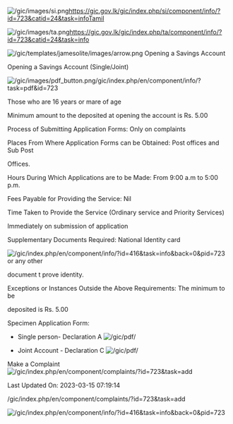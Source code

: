 <!-- Source: https://gic.gov.lk/gic/index.php/en/component/info/?id=723&catid=24&task=info -->

![/gic/images/si.png](/gic/images/si.png)https://gic.gov.lk/gic/index.php/si/component/info/?id=723&catid=24&task=infoTamil

![/gic/images/ta.png](/gic/images/ta.png)https://gic.gov.lk/gic/index.php/ta/component/info/?id=723&catid=24&task=info

![/gic/templates/jamesolite/images/arrow.png](/gic/templates/jamesolite/images/arrow.png) Opening a Savings Account

Opening a Savings Account (Single/Joint)

![/gic/images/pdf_button.png](/gic/images/pdf_button.png)/gic/index.php/en/component/info/?task=pdf&id=723

Those who are 16 years or mare of age

Minimum amount to the deposited at opening the account is Rs. 5.00

Process of Submitting Application Forms: Only on complaints

Places From Where Application Forms can be Obtained: Post offices and Sub Post

Offices.

Hours During Which Applications are to be Made: From 9:00 a.m to 5:00 p.m.

Fees Payable for Providing the Service: Nil

Time Taken to Provide the Service (Ordinary service and Priority Services)

Immediately on submission of application

Supplementary Documents Required: National Identity card

![/gic/index.php/en/component/info/?id=416&task=info&back=0&pid=723](/gic/index.php/en/component/info/?id=416&task=info&back=0&pid=723) or any other

document t prove identity.

Exceptions or Instances Outside the Above Requirements: The minimum to be

deposited is Rs. 5.00

Specimen Application Form:

 * Single person- Declaration A ![/gic/pdf/](/gic/pdf/)

 * Joint Account - Declaration C ![/gic/pdf/](/gic/pdf/)

Make a Complaint ![/gic/index.php/en/component/complaints/?id=723&task=add](/gic/index.php/en/component/complaints/?id=723&task=add)

Last Updated On: 2023-03-15 07:19:14

/gic/index.php/en/component/complaints/?id=723&task=add

![/gic/index.php/en/component/info/?id=416&task=info&back=0&pid=723](/gic/index.php/en/component/info/?id=416&task=info&back=0&pid=723)